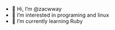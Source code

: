 - 👋 Hi, I’m @zacwway
- 👀 I’m interested in programing and linux
- 🌱 I’m currently learning Ruby

<!---
zacwway/zacwway is a ✨ special ✨ repository because its `README.md` (this file) appears on your GitHub profile.
You can click the Preview link to take a look at your changes.
--->
